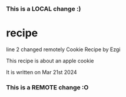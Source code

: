 ### This is a LOCAL change :)
# recipe
line 2 changed remotely
Cookie Recipe by Ezgi

This recipe is about an apple cookie

It is written on Mar 21st 2024
### This is a REMOTE change :O
